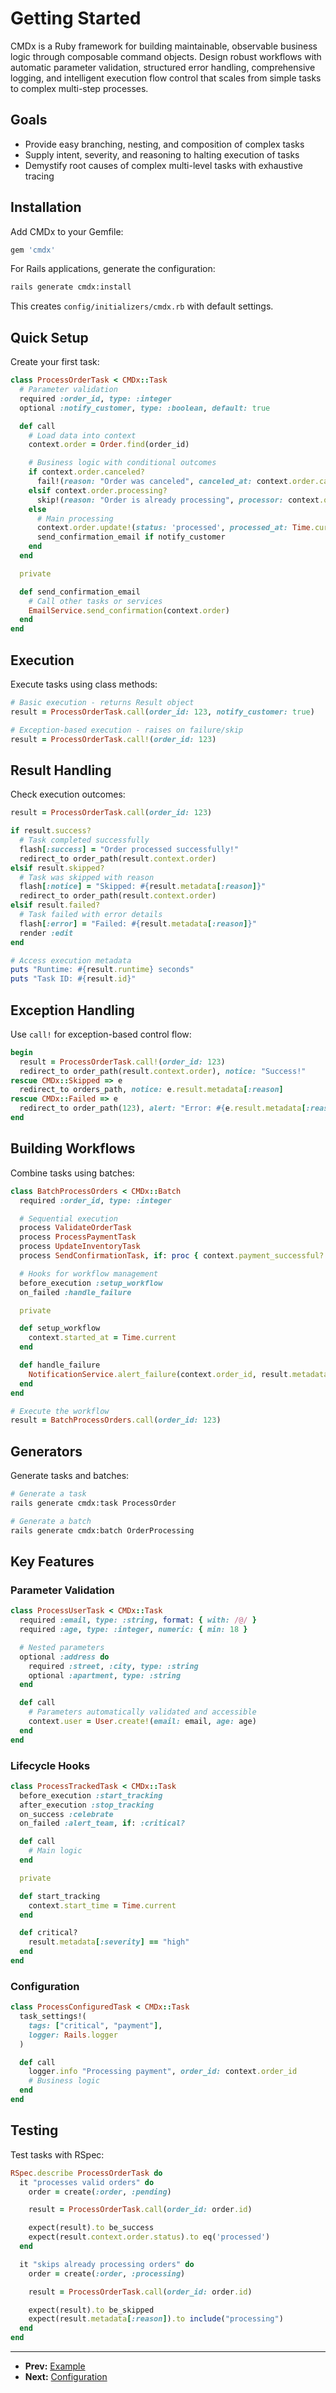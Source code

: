 # Getting Started

CMDx is a Ruby framework for building maintainable, observable business logic through composable command objects. Design robust workflows with automatic parameter validation, structured error handling, comprehensive logging, and intelligent execution flow control that scales from simple tasks to complex multi-step processes.

## Goals

- Provide easy branching, nesting, and composition of complex tasks
- Supply intent, severity, and reasoning to halting execution of tasks
- Demystify root causes of complex multi-level tasks with exhaustive tracing

## Installation

Add CMDx to your Gemfile:

```ruby
gem 'cmdx'
```

For Rails applications, generate the configuration:

```bash
rails generate cmdx:install
```

This creates `config/initializers/cmdx.rb` with default settings.

## Quick Setup

Create your first task:

```ruby
class ProcessOrderTask < CMDx::Task
  # Parameter validation
  required :order_id, type: :integer
  optional :notify_customer, type: :boolean, default: true

  def call
    # Load data into context
    context.order = Order.find(order_id)

    # Business logic with conditional outcomes
    if context.order.canceled?
      fail!(reason: "Order was canceled", canceled_at: context.order.canceled_at)
    elsif context.order.processing?
      skip!(reason: "Order is already processing", processor: context.order.processor_id)
    else
      # Main processing
      context.order.update!(status: 'processed', processed_at: Time.current)
      send_confirmation_email if notify_customer
    end
  end

  private

  def send_confirmation_email
    # Call other tasks or services
    EmailService.send_confirmation(context.order)
  end
end
```

## Execution

Execute tasks using class methods:

```ruby
# Basic execution - returns Result object
result = ProcessOrderTask.call(order_id: 123, notify_customer: true)

# Exception-based execution - raises on failure/skip
result = ProcessOrderTask.call!(order_id: 123)
```

## Result Handling

Check execution outcomes:

```ruby
result = ProcessOrderTask.call(order_id: 123)

if result.success?
  # Task completed successfully
  flash[:success] = "Order processed successfully!"
  redirect_to order_path(result.context.order)
elsif result.skipped?
  # Task was skipped with reason
  flash[:notice] = "Skipped: #{result.metadata[:reason]}"
  redirect_to order_path(result.context.order)
elsif result.failed?
  # Task failed with error details
  flash[:error] = "Failed: #{result.metadata[:reason]}"
  render :edit
end

# Access execution metadata
puts "Runtime: #{result.runtime} seconds"
puts "Task ID: #{result.id}"
```

## Exception Handling

Use `call!` for exception-based control flow:

```ruby
begin
  result = ProcessOrderTask.call!(order_id: 123)
  redirect_to order_path(result.context.order), notice: "Success!"
rescue CMDx::Skipped => e
  redirect_to orders_path, notice: e.result.metadata[:reason]
rescue CMDx::Failed => e
  redirect_to order_path(123), alert: "Error: #{e.result.metadata[:reason]}"
end
```

## Building Workflows

Combine tasks using batches:

```ruby
class BatchProcessOrders < CMDx::Batch
  required :order_id, type: :integer

  # Sequential execution
  process ValidateOrderTask
  process ProcessPaymentTask
  process UpdateInventoryTask
  process SendConfirmationTask, if: proc { context.payment_successful? }

  # Hooks for workflow management
  before_execution :setup_workflow
  on_failed :handle_failure

  private

  def setup_workflow
    context.started_at = Time.current
  end

  def handle_failure
    NotificationService.alert_failure(context.order_id, result.metadata[:reason])
  end
end

# Execute the workflow
result = BatchProcessOrders.call(order_id: 123)
```

## Generators

Generate tasks and batches:

```bash
# Generate a task
rails generate cmdx:task ProcessOrder

# Generate a batch
rails generate cmdx:batch OrderProcessing
```

## Key Features

### Parameter Validation

```ruby
class ProcessUserTask < CMDx::Task
  required :email, type: :string, format: { with: /@/ }
  required :age, type: :integer, numeric: { min: 18 }

  # Nested parameters
  optional :address do
    required :street, :city, type: :string
    optional :apartment, type: :string
  end

  def call
    # Parameters automatically validated and accessible
    context.user = User.create!(email: email, age: age)
  end
end
```

### Lifecycle Hooks

```ruby
class ProcessTrackedTask < CMDx::Task
  before_execution :start_tracking
  after_execution :stop_tracking
  on_success :celebrate
  on_failed :alert_team, if: :critical?

  def call
    # Main logic
  end

  private

  def start_tracking
    context.start_time = Time.current
  end

  def critical?
    result.metadata[:severity] == "high"
  end
end
```

### Configuration

```ruby
class ProcessConfiguredTask < CMDx::Task
  task_settings!(
    tags: ["critical", "payment"],
    logger: Rails.logger
  )

  def call
    logger.info "Processing payment", order_id: context.order_id
    # Business logic
  end
end
```

## Testing

Test tasks with RSpec:

```ruby
RSpec.describe ProcessOrderTask do
  it "processes valid orders" do
    order = create(:order, :pending)

    result = ProcessOrderTask.call(order_id: order.id)

    expect(result).to be_success
    expect(result.context.order.status).to eq('processed')
  end

  it "skips already processing orders" do
    order = create(:order, :processing)

    result = ProcessOrderTask.call(order_id: order.id)

    expect(result).to be_skipped
    expect(result.metadata[:reason]).to include("processing")
  end
end
```

---

- **Prev:** [Example](https://github.com/drexed/cmdx/blob/main/docs/example.md)
- **Next:** [Configuration](https://github.com/drexed/cmdx/blob/main/docs/configuration.md)
